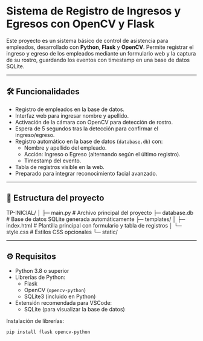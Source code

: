 # Sistema de Registro de Ingresos y Egresos con OpenCV y Flask

Este proyecto es un sistema básico de control de asistencia para empleados, desarrollado con **Python**, **Flask** y **OpenCV**. Permite registrar el ingreso y egreso de los empleados mediante un formulario web y la captura de su rostro, guardando los eventos con timestamp en una base de datos SQLite.

---

## 🛠 Funcionalidades

- Registro de empleados en la base de datos.
- Interfaz web para ingresar nombre y apellido.
- Activación de la cámara con OpenCV para detección de rostro.
- Espera de 5 segundos tras la detección para confirmar el ingreso/egreso.
- Registro automático en la base de datos (`database.db`) con:
  - Nombre y apellido del empleado.
  - Acción: Ingreso o Egreso (alternando según el último registro).
  - Timestamp del evento.
- Tabla de registros visible en la web.
- Preparado para integrar reconocimiento facial avanzado.

---

## 📂 Estructura del proyecto
TP-INICIAL/
│
├─ main.py # Archivo principal del proyecto
├─ database.db # Base de datos SQLite generada automáticamente
├─ templates/
│ ├─ index.html # Plantilla principal con formulario y tabla de registros
│ └─ style.css # Estilos CSS opcionales
└─ static/

---

## ⚙️ Requisitos

- Python 3.8 o superior
- Librerías de Python:
  - Flask
  - OpenCV (`opencv-python`)
  - SQLite3 (incluido en Python)
- Extensión recomendada para VSCode:
  - SQLite (para visualizar la base de datos)

Instalación de librerías:

```bash
pip install flask opencv-python
